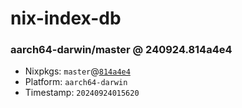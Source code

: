 # nix-index-db
### aarch64-darwin/master @ 240924.814a4e4
- Nixpkgs: `master`@[`814a4e4`](https://github.com/NixOS/nixpkgs/commit/814a4e48c4a4a7937c927786164199d985339560)
- Platform: `aarch64-darwin`
- Timestamp: `20240924015620`
